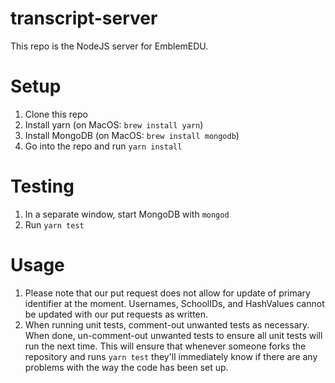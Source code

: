 # transcript-server

This repo is the NodeJS server for EmblemEDU.

# Setup

1. Clone this repo
2. Install yarn (on MacOS: `brew install yarn`)
3. Install MongoDB (on MacOS: `brew install mongodb`)
4. Go into the repo and run `yarn install`

# Testing

1. In a separate window, start MongoDB with `mongod`
2. Run `yarn test`

# Usage
1.  Please note that our put request does not allow for update of primary identifier at the moment. Usernames, SchoolIDs, and HashValues cannot be updated with our put requests as written. 
2. When running unit tests, comment-out unwanted tests as necessary. When done, un-comment-out unwanted tests to ensure all unit tests will run the next time. This will ensure that whenever someone forks the repository and runs `yarn test` they'll immediately know if there are any problems with the way the code has been set up. 